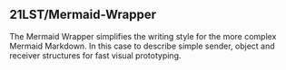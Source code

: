 ## 21LST/Mermaid-Wrapper
The Mermaid Wrapper simplifies the writing style for the more complex Mermaid Markdown. In this case to describe simple sender, object and receiver structures for fast visual prototyping.
